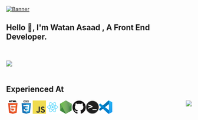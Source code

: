 
[![Banner](https://cdn.discordapp.com/attachments/736711122077483008/797788504154570782/pngtree-green-flat-vertical-summer-banner-background-image_228232.png)](https://watanasaad.tk)
<br/>
## Hello 👋, I'm Watan Asaad , A Front End Developer.
 
<br/><br/>
<a target="_blank" rel="noopener noreferrer" href="https://discord.com/users/333208925832871936"><img src="https://discord.c99.nl/widget/theme-1/333208925832871936.png" /></a>
<br/><br/>
## Experienced At
<img align="left" alt="HTML5" width="36px" src="https://raw.githubusercontent.com/github/explore/80688e429a7d4ef2fca1e82350fe8e3517d3494d/topics/html/html.png" style="cursor: pointer;"/>
<img align="left" alt="CSS3" width="36px" src="https://raw.githubusercontent.com/github/explore/80688e429a7d4ef2fca1e82350fe8e3517d3494d/topics/css/css.png" style="cursor: pointer;"/>
<img align="left" alt="JavaScript" width="36px" src="https://raw.githubusercontent.com/github/explore/80688e429a7d4ef2fca1e82350fe8e3517d3494d/topics/javascript/javascript.png" style="cursor: pointer;"/>
<img align="left" alt="React" width="36px" src="https://raw.githubusercontent.com/github/explore/80688e429a7d4ef2fca1e82350fe8e3517d3494d/topics/react/react.png" style="cursor: pointer;"/>
<img align="left" alt="Node.js" width="36px" src="https://raw.githubusercontent.com/github/explore/80688e429a7d4ef2fca1e82350fe8e3517d3494d/topics/nodejs/nodejs.png" style="cursor: pointer;"/>
<img align="left" alt="GitHub" width="36px" src="https://raw.githubusercontent.com/github/explore/78df643247d429f6cc873026c0622819ad797942/topics/github/github.png" style="cursor: pointer;"/>
<img align="left" alt="Terminal" width="36px" src="https://raw.githubusercontent.com/github/explore/80688e429a7d4ef2fca1e82350fe8e3517d3494d/topics/terminal/terminal.png" style="cursor: pointer;"/>
<img align="left" alt="Visual Studio Code" width="36px" src="https://raw.githubusercontent.com/github/explore/80688e429a7d4ef2fca1e82350fe8e3517d3494d/topics/visual-studio-code/visual-studio-code.png" style="cursor: pointer;"/>
<img src="https://komarev.com/ghpvc/?username=ixWatan" align="right" />
